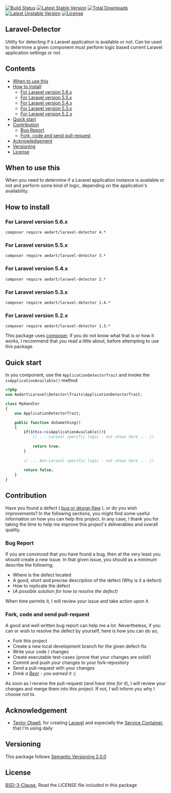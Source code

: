 [![Build Status](https://travis-ci.org/aedart/laravel-detector.svg?branch=master)](https://travis-ci.org/aedart/laravel-detector)
[![Latest Stable Version](https://poser.pugx.org/aedart/laravel-detector/v/stable)](https://packagist.org/packages/aedart/laravel-detector)
[![Total Downloads](https://poser.pugx.org/aedart/laravel-detector/downloads)](https://packagist.org/packages/aedart/laravel-detector)
[![Latest Unstable Version](https://poser.pugx.org/aedart/laravel-detector/v/unstable)](https://packagist.org/packages/aedart/laravel-detector)
[![License](https://poser.pugx.org/aedart/laravel-detector/license)](https://packagist.org/packages/aedart/laravel-detector)

## Laravel-Detector ##

Utility for detecting if a Laravel application is available or not. Can be used to determine a given component must perform logic based current Laravel application settings or not.

## Contents

- [When to use this](#when-to-use-this)
- [How to install](#how-to-install)
  * [For Laravel version 5.6.x](#for-laravel-version-56x)
  * [For Laravel version 5.5.x](#for-laravel-version-55x)
  * [For Laravel version 5.4.x](#for-laravel-version-54x)
  * [For Laravel version 5.3.x](#for-laravel-version-53x)
  * [For Laravel version 5.2.x](#for-laravel-version-52x)
- [Quick start](#quick-start)
- [Contribution](#contribution)
  * [Bug Report](#bug-report)
  * [Fork, code and send pull-request](#fork--code-and-send-pull-request)
- [Acknowledgement](#acknowledgement)
- [Versioning](#versioning)
- [License](#license)

## When to use this ##

When you need to determine if a Laravel application instance is available or not and perform some kind of logic, depending on the application's availability.

## How to install ##

### For Laravel version 5.6.x ###

```
composer require aedart/laravel-detector 4.*
```

### For Laravel version 5.5.x ###

```
composer require aedart/laravel-detector 3.*
```

### For Laravel version 5.4.x ###

```
composer require aedart/laravel-detector 2.*
```

### For Laravel version 5.3.x ###

```
composer require aedart/laravel-detector 1.4.*
```

### For Laravel version 5.2.x ###

```
composer require aedart/laravel-detector 1.3.*
```

This package uses [composer](https://getcomposer.org/). If you do not know what that is or how it works, I recommend that you read a little about, before attempting to use this package.

## Quick start ##

In you component, use the `ApplicationDetectorTrait` and invoke the `isApplicationAvailable()` method

```php
<?php
use Aedart\Laravel\Detector\Traits\ApplicationDetectorTrait;

class MyHandler
{
    use ApplicationDetectorTrait;

    public function doSomething()
    {
        if($this->isApplicationAvailable()){
            // ... Laravel specific logic - not shown here ... //
        
            return true;
        }
        
        // ... Non-Laravel specific logic - not shown here ... //
        
        return false;
    }
}
```

## Contribution

Have you found a defect ( [bug or design flaw](https://en.wikipedia.org/wiki/Software_bug) ), or do you wish improvements? In the following sections, you might find some useful information
on how you can help this project. In any case, I thank you for taking the time to help me improve this project's deliverables and overall quality.

### Bug Report

If you are convinced that you have found a bug, then at the very least you should create a new issue. In that given issue, you should as a minimum describe the following;

* Where is the defect located
* A good, short and precise description of the defect (Why is it a defect)
* How to replicate the defect
* (_A possible solution for how to resolve the defect_)

When time permits it, I will review your issue and take action upon it.

### Fork, code and send pull-request

A good and well written bug report can help me a lot. Nevertheless, if you can or wish to resolve the defect by yourself, here is how you can do so;

* Fork this project
* Create a new local development branch for the given defect-fix
* Write your code / changes
* Create executable test-cases (prove that your changes are solid!)
* Commit and push your changes to your fork-repository
* Send a pull-request with your changes
* _Drink a [Beer](https://en.wikipedia.org/wiki/Beer) - you earned it_ :)

As soon as I receive the pull-request (_and have time for it_), I will review your changes and merge them into this project. If not, I will inform you why I choose not to.

## Acknowledgement

* [Taylor Otwell](https://github.com/taylorotwell), for creating [Laravel](https://laravel.com) and especially the [Service Container](https://laravel.com/docs/5.4/container), that I'm using daily

## Versioning

This package follows [Semantic Versioning 2.0.0](http://semver.org/)

## License

[BSD-3-Clause](http://spdx.org/licenses/BSD-3-Clause), Read the LICENSE file included in this package
